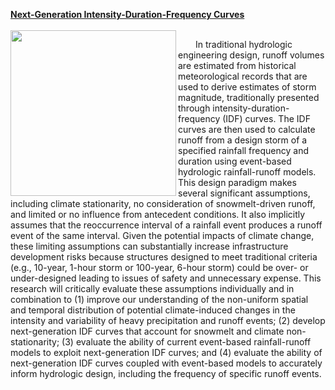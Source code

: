 <a style="white-space: nowrap" href="https://www.serdp-estcp.org/Program-Areas/Resource-Conservation-and-Resiliency/Natural-Resources/Cold-Regions-Ecology-and-Management/RC-2546" style="font-size: 25px;"><strong>Next-Generation Intensity-Duration-Frequency Curves</strong></a>
<br /> <br />
<img src="https://image.ibb.co/kNy5WT/NG_IDF.jpg" class="image1" width="265" height="265" align="left" border="0" style="border-style: none;"> 

&emsp;&emsp;In traditional hydrologic engineering design, runoff volumes are estimated from historical meteorological records that are used to derive estimates of storm magnitude, traditionally presented through intensity-duration-frequency (IDF) curves. The IDF curves are then used to calculate runoff from a design storm of a specified rainfall frequency and duration using event-based hydrologic rainfall-runoff models. This design paradigm makes several significant assumptions, including climate stationarity, no consideration of snowmelt-driven runoff, and limited or no influence from antecedent conditions. It also implicitly assumes that the reoccurrence interval of a rainfall event produces a runoff event of the same interval. Given the potential impacts of climate change, these limiting assumptions can substantially increase infrastructure development risks because structures designed to meet traditional criteria (e.g., 10-year, 1-hour storm or 100-year, 6-hour storm) could be over- or under-designed leading to issues of safety and unnecessary expense. This research will critically evaluate these assumptions individually and in combination to (1) improve our understanding of the non-uniform spatial and temporal distribution of potential climate-induced changes in the intensity and variability of heavy precipitation and runoff events; (2) develop next-generation IDF curves that account for snowmelt and climate non-stationarity; (3) evaluate the ability of current event-based rainfall-runoff models to exploit next-generation IDF curves; and (4) evaluate the ability of next-generation IDF curves coupled with event-based models to accurately inform hydrologic design, including the frequency of specific runoff events.
